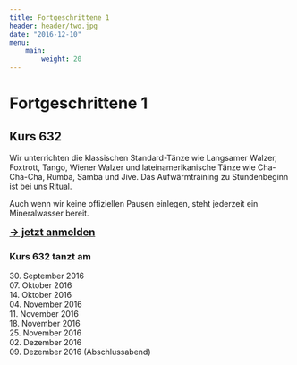 ```yaml
---
title: Fortgeschrittene 1
header: header/two.jpg
date: "2016-12-10"
menu: 
    main:
        weight: 20
---
```


# Fortgeschrittene 1
## Kurs 632

Wir unterrichten die klassischen Standard-Tänze wie Langsamer Walzer, Foxtrott, Tango, Wiener Walzer und lateinamerikanische Tänze wie Cha-Cha-Cha, Rumba, Samba und Jive. Das Aufwärmtraining zu Stundenbeginn ist bei uns Ritual.

Auch wenn wir keine offiziellen Pausen einlegen, steht jederzeit ein Mineralwasser bereit.

<span style="font-size: 1.3em;">**[-> jetzt anmelden](kontakt)**</span>

### Kurs 632 tanzt am

30\. September 2016  
07\. Oktober 2016  
14\. Oktober 2016  
04\. November 2016  
11\. November 2016  
18\. November 2016  
25\. November 2016  
02\. Dezember 2016  
09\. Dezember 2016 (Abschlussabend)  
